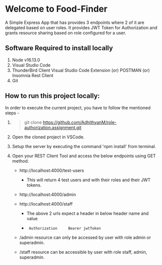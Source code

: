 # Welcome to Food-Finder

A Simple Express App that has provides 3 endpoints where 2 of it are delegated based on user roles. It provides JWT Token for Authorization and grants resource sharing based on role configured for a user.

## Software Required to install locally

1. Node v16.13.0
2. Visual Studio Code
3. ThunderBird Client Visual Studio Code Extension (or) POSTMAN (or) Insomnia Rest Client
4. Git

## How to run this project locally:

In order to execute the current project, you have to follow the mentioned steps -

1. > git clone https://github.com/AdhithyanM/role-authorization.assignment.git
2. Open the cloned project in VSCode.
3. Setup the server by executing the command 'npm install' from terminal.
4. Open your REST Client Tool and access the below endpoints using GET method.

     - http://localhost:4000/test-users
        
       - This will return 4 test users and with their roles and their JWT tokens.
        
     - http://localhost:4000/admin
     - http://localhost:4000/staff
     
       - The above 2 urls expect a header in below header name and value
       -      Authorization     Bearer jwtToken
    
     - /admin resource can only be accessed by user with role admin or superadmin.
     - /staff resource can be accessible by user with role staff, admin, superadmin.
